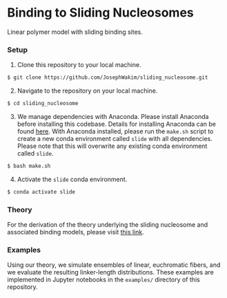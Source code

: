 # Binding to Sliding Nucleosomes

Linear polymer model with sliding binding sites.

### Setup

1. Clone this repository to your local machine.

```bash
$ git clone https://github.com/JosephWakim/sliding_nucleosome.git
```

2. Navigate to the repository on your local machine.

```bash
$ cd sliding_nucleosome
```

3. We manage dependencies with Anaconda. Please install Anaconda before
installing this codebase. Details for installing Anaconda can be found
[here](https://docs.anaconda.com/anaconda/install/). With Anaconda installed,
please run the `make.sh` script to create a new conda environment called `slide`
with all dependencies. Please note that this will overwrite any existing conda
environment called `slide`.


```bash
$ bash make.sh
```


4. Activate the `slide` conda environment.

```bash
$ conda activate slide
```


### Theory

For the derivation of the theory underlying the sliding nucleosome and
associated binding models, please visit [this
link](https://www.overleaf.com/read/bykvyyszksfd).


### Examples

Using our theory, we simulate ensembles of linear, euchromatic fibers, and we
evaluate the resulting linker-length distributions.
These examples are implemented in Jupyter notebooks in the `examples/` directory
of this repository.
